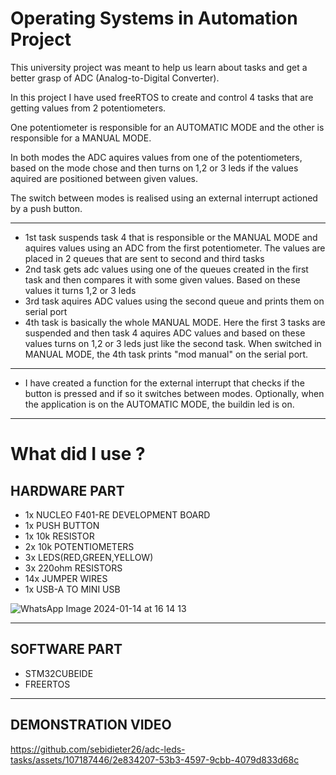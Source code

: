 Operating Systems in Automation Project
=
This university project was meant to help us learn about tasks and get a better grasp of ADC (Analog-to-Digital Converter).                      

In this project I have used freeRTOS to create and control 4 tasks that are getting values from 2 potentiometers. 

One potentiometer is responsible for an AUTOMATIC MODE and the other is responsible for a MANUAL MODE.

In both modes the ADC aquires values from one of the potentiometers, based on the mode chose and then turns on 1,2 or 3 leds if the values aquired are positioned between given values.

The switch between modes is realised using an external interrupt actioned by a push button.


---
- 1st task suspends task 4 that is responsible or the MANUAL MODE and aquires values using an ADC from the first potentiometer. The values are placed in 2 queues that are sent to second and third tasks
- 2nd task gets adc values using one of the queues created in the first task and then compares it with some given values. Based on these values it turns 1,2 or 3 leds
- 3rd task aquires ADC values using the second queue and prints them on serial port
- 4th task is basically the whole MANUAL MODE. Here the first 3 tasks are suspended and then task 4 aquires ADC values and based on these values turns on 1,2 or 3 leds just like the second task. When switched in MANUAL MODE, the 4th task prints "mod manual" on the serial port.
---
- I have created a function for the external interrupt that checks if the button is pressed and if so it switches between modes. Optionally, when the application is on the AUTOMATIC MODE, the buildin led is on.
---
What did I use ?
=
HARDWARE PART
-
- 1x NUCLEO F401-RE DEVELOPMENT BOARD
- 1x PUSH BUTTON
- 1x 10k RESISTOR
- 2x 10k POTENTIOMETERS
- 3x LEDS(RED,GREEN,YELLOW)
- 3x 220ohm RESISTORS
- 14x JUMPER WIRES
- 1x USB-A TO MINI USB

![WhatsApp Image 2024-01-14 at 16 14 13](https://github.com/sebidieter26/adc-leds-tasks/assets/107187446/14b64335-5a8f-43b8-8375-a292d93c6fd6)

---
SOFTWARE PART
-
- STM32CUBEIDE
- FREERTOS
---
DEMONSTRATION VIDEO
-



https://github.com/sebidieter26/adc-leds-tasks/assets/107187446/2e834207-53b3-4597-9cbb-4079d833d68c


